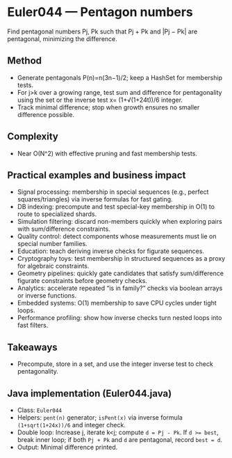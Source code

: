 # Euler044 — Pentagon numbers

Find pentagonal numbers Pj, Pk such that Pj + Pk and |Pj − Pk| are pentagonal, minimizing the difference.

## Method

- Generate pentagonals P(n)=n(3n−1)/2; keep a HashSet for membership tests.
- For j>k over a growing range, test sum and difference for pentagonality using the set or the inverse test x= (1+√(1+24t))/6 integer.
- Track minimal difference; stop when growth ensures no smaller difference possible.

## Complexity
- Near O(N^2) with effective pruning and fast membership tests.

## Practical examples and business impact

- Signal processing: membership in special sequences (e.g., perfect squares/triangles) via inverse formulas for fast gating.
- DB indexing: precompute and test special-key membership in O(1) to route to specialized shards.
- Simulation filtering: discard non-members quickly when exploring pairs with sum/difference constraints.
- Quality control: detect components whose measurements must lie on special number families.
- Education: teach deriving inverse checks for figurate sequences.
- Cryptography toys: test membership in structured sequences as a proxy for algebraic constraints.
- Geometry pipelines: quickly gate candidates that satisfy sum/difference figurate constraints before geometry checks.
- Analytics: accelerate repeated “is in family?” checks via boolean arrays or inverse functions.
- Embedded systems: O(1) membership to save CPU cycles under tight loops.
- Performance profiling: show how inverse checks turn nested loops into fast filters.

## Takeaways
- Precompute, store in a set, and use the integer inverse test to check pentagonality.


## Java implementation (Euler044.java)

- Class: `Euler044`
- Helpers: `pent(n)` generator; `isPent(x)` via inverse formula `(1+sqrt(1+24x))/6` and integer check.
- Double loop: Increase j, iterate k<j; compute `d = Pj - Pk`. If `d >= best`, break inner loop; if both `Pj + Pk` and `d` are pentagonal, record `best = d`.
- Output: Minimal difference printed.
